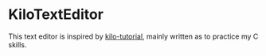 # KiloTextEditor

This text editor is inspired by [kilo-tutorial](https://github.com/snaptoken/kilo-tutorial), mainly written as to practice my C skills.
